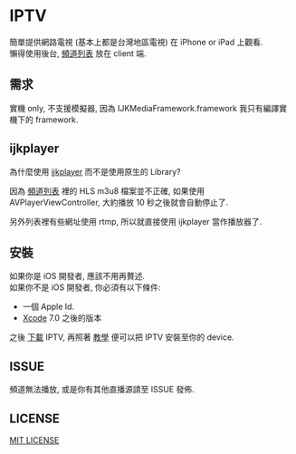 # IPTV
簡單提供網路電視 (基本上都是台灣地區電視) 在 iPhone or iPad 上觀看.  
懶得使用後台, [頻道列表][2] 放在 client 端.


## 需求
實機 only, 不支援模擬器, 因為 IJKMediaFramework.framework 我只有編譯實機下的 framework.


## ijkplayer
為什麼使用 [ijkplayer][1] 而不是使用原生的 Library?

因為 [頻道列表][2] 裡的 HLS m3u8 檔案並不正確, 如果使用 AVPlayerViewController, 大約播放  10 秒之後就會自動停止了.

另外列表裡有些網址使用 rtmp, 所以就直接使用 ijkplayer 當作播放器了.


## 安裝
如果你是 iOS 開發者, 應該不用再贅述.  
如果你不是 iOS 開發者, 你必須有以下條件:

-  一個 Apple Id.
-  [Xcode][3] 7.0 之後的版本


之後 [下載][4] IPTV, 再照著 [教學][5] 便可以把 IPTV 安裝至你的 device.


## ISSUE
頻道無法播放, 或是你有其他直播源請至 ISSUE 發佈.


## LICENSE
[MIT LICENSE][6]


[1]: https://github.com/Bilibili/ijkplayer "ijkplayer"
[2]: IPTV/ChannelList.json "頻道列表"
[3]: https://developer.apple.com/xcode/download/ "xcode"
[4]: https://github.com/shinrenpan/IPTV/archive/master.zip "下載"
[5]: http://www.dycksir.com/2015/10/10/Launching-Your-App-on-Devices-Xcode-7-without-certificate/ "教學"
[6]: LICENSE "LICENSE"
